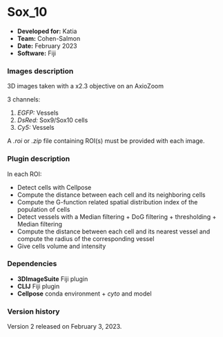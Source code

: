 # Sox_10

* **Developed for:** Katia
* **Team:** Cohen-Salmon
* **Date:** February 2023
* **Software:** Fiji


### Images description

3D images taken with a x2.3 objective on an AxioZoom

3 channels:
  1. *EGFP:* Vessels
  2. *DsRed:* Sox9/Sox10 cells
  3. *Cy5:* Vessels
  
A *.roi* or *.zip* file containing ROI(s) must be provided with each image.

### Plugin description

In each ROI:
* Detect cells with Cellpose
* Compute the distance between each cell and its neighboring cells
* Compute the G-function related spatial distribution index of the population of cells
* Detect vessels with a Median filtering + DoG filtering + thresholding + Median filtering
* Compute the distance between each cell and its nearest vessel and compute the radius of the corresponding vessel
* Give cells volume and intensity

### Dependencies

* **3DImageSuite** Fiji plugin
* **CLIJ** Fiji plugin
* **Cellpose** conda environment + *cyto* and model

### Version history

Version 2 released on February 3, 2023.

